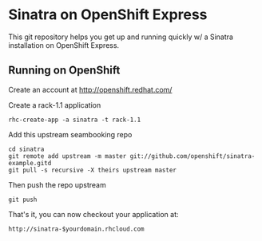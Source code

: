 Sinatra on OpenShift Express
============================

This git repository helps you get up and running quickly w/ a Sinatra installation
on OpenShift Express.


Running on OpenShift
----------------------------

Create an account at http://openshift.redhat.com/

Create a rack-1.1 application

    rhc-create-app -a sinatra -t rack-1.1

Add this upstream seambooking repo

    cd sinatra
    git remote add upstream -m master git://github.com/openshift/sinatra-example.gitd
    git pull -s recursive -X theirs upstream master
    
Then push the repo upstream

    git push

That's it, you can now checkout your application at:

    http://sinatra-$yourdomain.rhcloud.com

